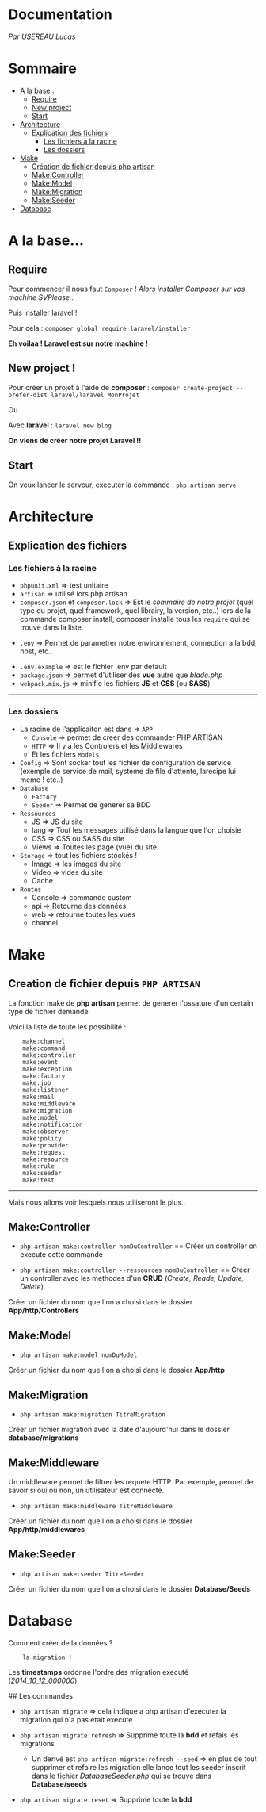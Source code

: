 # Documentation

*Par USEREAU Lucas*

# Sommaire

- [A la base..](#a-la-base)
    - [Require](#require)
    - [New project](#new-project)
    - [Start](#start)
- [Architecture](#architecture)
    - [Explication des fichiers](#explication-des-fichiers)
        - [Les fichiers à la racine](#les-fichiers-à-la-racine)
        - [Les dossiers](#les-dossiers)
- [Make](#make)
    - [Création de fichier depuis php artisan](#creation-de-fichier-depuis-php-artisan)
    - [Make:Controller](#makecontroller)
    - [Make:Model](#makemodel)
    - [Make:Migration](#makemigration)
    - [Make:Seeder](#makeseeder)
- [Database](#database)

# A la base...

## Require
Pour commencer il nous faut `Composer` ! *Alors installer Composer sur vos machine SVPlease..*

Puis installer laravel !

Pour cela : `composer global require laravel/installer` 

**Eh voilaa ! Laravel est sur notre machine !**

## New project !

Pour créer un projet à l'aide de **composer** : `composer create-project --prefer-dist laravel/laravel MonProjet`

Ou

Avec **laravel** : `laravel new blog`

**On viens de créer notre projet Laravel !!**

## Start

On veux lancer le serveur, executer la commande : `php artisan serve`

# Architecture

## Explication des fichiers


### Les fichiers à la racine

* `phpunit.xml` => test unitaire
* `artisan` =>  utilisé lors php artisan
* `composer.json` et `composer.lock` => Est le *sommaire de notre projet*   (quel type du projet, quel framework, quel librairy, la version, etc..)  lors de la commande composer install, composer installe tous les `require` qui se trouve dans la liste.
- `.env` => Permet de parametrer notre environnement, connection a la bdd, host, etc..
* `.env.example` => est le fichier .env par default 
* `package.json` => permet d'utiliser des **vue** autre que *blade.php*
* `webpack.mix.js` => minifie les fichiers **JS** et **CSS** (ou **SASS**)

---

### Les dossiers

* La racine de l'applicaiton est dans => `APP`
    - `Console` => permet de creer des commander PHP ARTISAN
    - `HTTP` => Il y a les Controlers et les Middlewares
    - Et les fichiers `Models`
* `Config` => Sont socker tout les fichier de configuration de service (exemple de service de mail, systeme de file d'attente, larecipe lui meme ! etc..) 
* `Database` 
    - `Factory`
    - `Seeder` => Permet de generer sa BDD
* `Ressources`
    - JS => JS du site
    - lang => Tout les messages utilisé dans la langue que l'on choisie  
    - CSS => CSS ou SASS du site 
    - Views => Toutes les page (vue) du site
* `Storage` => tout les fichiers stockés !
    - Image => les images du site
    - Video => vides du site
    - Cache
* `Routes`
    - Console => commande custom
    - api => Retourne des données
    - web => retourne toutes les vues
    - channel

# Make

## Creation de fichier depuis `PHP ARTISAN`

La fonction make de **php artisan** permet de generer l'ossature d'un certain type de fichier demandé

Voici la liste de toute les possibilité :

```
    make:channel
    make:command
    make:controller
    make:event
    make:exception
    make:factory
    make:job
    make:listener
    make:mail
    make:middleware
    make:migration
    make:model
    make:notification
    make:observer
    make:policy
    make:provider
    make:request
    make:resource
    make:rule
    make:seeder
    make:test
```
---
Mais nous allons voir lesquels nous utiliseront le plus..


## Make:Controller

- `php artisan make:controller nomDuController` == Créer un controller on execute cette commande

- `php artisan make:controller --ressources nomDuController` == Créer un controller avec les methodes d'un **CRUD** (*Create, Reade, Update, Delete*)

Créer un fichier du nom que l'on a choisi dans le dossier **App/http/Controllers**

## Make:Model

-  `php artisan make:model nomDuModel`

Créer un fichier du nom que l'on a choisi dans le dossier **App/http**

## Make:Migration

- `php artisan make:migration TitreMigration`

Créer un fichier migration avec la date d'aujourd'hui dans le dossier **database/migrations**

## Make:Middleware

Un middleware permet de filtrer les requete HTTP.
Par exemple, permet de savoir si oui ou non, un utilisateur est connecté.

- `php artisan make:middleware TitreMiddleware` 

Créer un fichier du nom que l'on a choisi dans le dossier **App/http/middlewares**

## Make:Seeder

- `php artisan make:seeder TitreSeeder`

Créer un fichier du nom que l'on a choisi dans le dossier **Database/Seeds**

# Database

Comment créer de la données ?

        la migration !
    
Les **timestamps** ordonne l'ordre des migration executé (*2014_10_12_000000*)

<a name="example-link">
## Les commandes 

- `php artisan migrate` => cela indique a php artisan d'executer la migration qui n'a pas etait execute

- `php artisan migrate:refresh` => Supprime toute la **bdd** et refais les migrations
    - Un derivé est `php artisan migrate:refresh --seed` => en plus de tout supprimer et refaire les migration elle lance tout les seeder inscrit dans le fichier *DatabaseSeeder.php* qui se trouve dans **Database/seeds**


- `php artisan migrate:reset` => Supprime toute la **bdd**